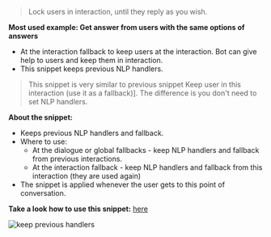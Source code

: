 > Lock users in interaction, until they reply as you wish.

**Most used example: Get answer from users with the same options of answers**
- At the interaction fallback to keep users at the interaction. Bot can give help to users and keep them in interaction.
- This snippet keeps previous NLP handlers.
> This snippet is very similar to previous snippet Keep user in this interaction (use it as a fallback)]. The difference is you don't need to set NLP handlers.

**About the snippet:**
- Keeps previous NLP handlers and fallback.
- Where to use:
    - At the dialogue or global fallbacks - keep NLP handlers and fallback from previous interactions.
    - At the interaction fallback - keep NLP handlers and fallback from this interaction (they are used again)
- The snippet is applied whenever the user gets to this point of conversation.

**Take a look how to use this snippet:** [here](http://docs.wingbot.ai/context/AnswerTheQuestion/AnswerTheQuestion.html)

![keep previous handlers](https://github.com/wingbotai/wingbot/raw/master/plugins/ai.wingbot.keepPreviousHandlers/image1.gif)
